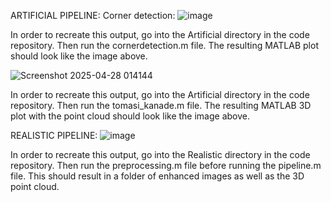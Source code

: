 ARTIFICIAL PIPELINE:
Corner detection:
![image](https://github.com/user-attachments/assets/ebd96449-8ce4-4fa7-ab46-5cdd3564c4b8)

In order to recreate this output, go into the Artificial directory in the code repository.
Then run the cornerdetection.m file. The resulting MATLAB plot should look like the image above.

![Screenshot 2025-04-28 014144](https://github.com/user-attachments/assets/f6eba504-df3c-4700-b620-0a2291170f3f)

In order to recreate this output, go into the Artificial directory in the code repository.
Then run the tomasi_kanade.m file. The resulting MATLAB 3D plot with the point cloud should look like the image above.


REALISTIC PIPELINE: 
![image](https://github.com/user-attachments/assets/1367ce31-515d-4878-abb4-b5571e0c0f5d)

In order to recreate this output, go into the Realistic directory in the code repository. 
Then run the preprocessing.m file before running the pipeline.m file. This should result in a folder of enhanced images as well as the 3D point cloud. 
